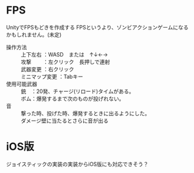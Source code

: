 # FPS
UnityでFPSもどきを作成する
FPSというより、ゾンビアクションゲームになるかもしれません。(未定)

<dl>
  <dt>操作方法</dt>
  <dd>上下左右      ：WASD　または　↑↓←→</dd>
  <dd>攻撃　　      ：左クリック　長押しで連射</dd>
  <dd>武器変更      ：右クリック</dd>
  <dd>ミニマップ変更 ：Tabキー</dd>
  
  <dt>使用可能武器</dt>
  <dd>銃　：20発、チャージ(リロード)タイムがある。</dd>
  <dd>ボム：爆発するまで次のものが投げれない。</dd>
  
  <dt>音</dt>
  <dd>撃った時、投げた時、爆発するときに出るようにした。</dd>
  <dd>ダメージ壁に当たるとさらに音が出る</dd>
</dl> 

# iOS版
ジョイスティックの実装の実装からiOS版にも対応できそう？
